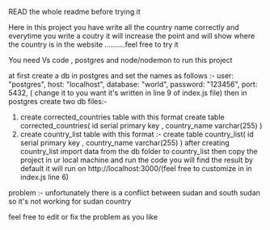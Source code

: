READ the whole readme before trying it

Here in this project you have write all the  country name correctly and everytime you write a coutry it will increase the point and will show where the country is in the website ..........feel free to try it


You need Vs code , postgres and node/nodemon to run this project

at first create a db in postgres and set the names as follows :- user: "postgres", host: "localhost", database: "world", password: "123456", port: 5432,  ( change it to you want it's written in line 9 of index.js file)
then in postgres create two db files:- 
1. create corrected_countries table with this format
create table  corrected_countries(
id  serial primary key ,
country_name varchar(255)
)
2. create country_list table with this format :- 
create table country_list(
id  serial primary key ,
country_name varchar(255)
) 
after creating country_list import data from the db folder to country_list 
then
copy the project in ur local machine and run the code you will find the result
by default it will run on http://localhost:3000/(feel free to customize in in index.js line 6)


problem :- unfortunately there is a conflict between sudan and south sudan so it's not working for sudan country

feel free to edit or fix the problem as you like



